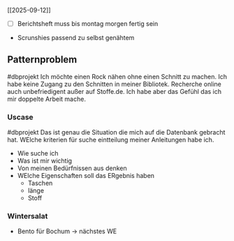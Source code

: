 [[2025-09-12]]
- [ ] Berichtsheft muss bis montag morgen fertig sein
- Scrunshies passend zu selbst genähtem
## Patternproblem
#dbprojekt 
Ich möchte einen Rock nähen ohne einen Schnitt zu machen. Ich habe keine Zugang zu den Schnitten in meiner Bibliotek. Recherche online auch unbefriedigent außer auf Stoffe.de. Ich habe aber das Gefühl das ich mir doppelte Arbeit mache.
### Uscase
#dbprojekt 
Das ist genau die Situation die mich auf die Datenbank gebracht hat. WElche kriterien für suche eintteilung meiner Anleitungen habe ich.
- Wie suche ich
- Was ist mir wichtig
- Von meinen Bedürfnissen aus denken
- WElche Eigenschaften soll das ERgebnis haben
	- Taschen
	- länge
	- Stoff
### Wintersalat
- Bento für Bochum -> nächstes WE
